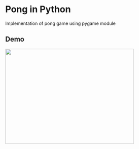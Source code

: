 # Pong in Python
Implementation of pong game using pygame module

## Demo
<img src="https://user-images.githubusercontent.com/92732976/210075508-7cf147b8-bfa4-4b06-8f26-882411b17acc.gif" width="405" height="300"/>
